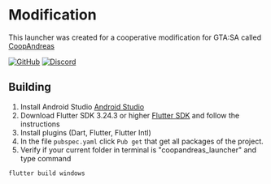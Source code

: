 # Modification

This launcher was created for a cooperative modification for GTA:SA called [CoopAndreas](https://github.com/Tornamic/CoopAndreas)

[![GitHub](https://img.shields.io/badge/CoopAndreas-000000?style=for-the-badge&logo=github&logoColor=white)](https://github.com/Tornamic/CoopAndreas)
[![Discord](https://img.shields.io/badge/CoopAndreas-5865F2?style=for-the-badge&logo=discord&logoColor=white)](https://discord.gg/Z3ugSgFJMU)

## Building

1. Install Android Studio [Android Studio](https://developer.android.com/studio)
2. Download Flutter SDK 3.24.3 or higher [Flutter SDK](https://docs.flutter.dev/get-started/install/windows/desktop#159-tab-panel) and follow the instructions
3. Install plugins (Dart, Flutter, Flutter Intl)
4. In the file ```pubspec.yaml``` click ```Pub get``` that get all packages of the project.
5. Verify if your current folder in terminal is "coopandreas_launcher" and type command
```ps
flutter build windows
```
